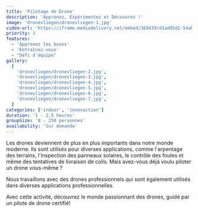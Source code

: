 ```yaml
---
title: 'Pilotage de Drone'
description: 'Apprenez, Expérimentez et Découvrez !'
image: 'dronevliegen/dronevliegen-1.jpg'
video-url: 'https://iframe.mediadelivery.net/embed/369439/d1ad05d2-54ab-4b52-8e64-2943ff452f8b'
priority: 3
features:
  - 'Apprenez les bases'
  - 'Entraînez-vous'
  - "Défi d'équipe"
gallery:
  [
    'dronevliegen/dronevliegen-2.jpg',
    'dronevliegen/dronevliegen-3.jpg',
    'dronevliegen/dronevliegen-4.jpg',
    'dronevliegen/dronevliegen-5.jpg',
    'dronevliegen/dronevliegen-6.jpg',
    'dronevliegen/dronevliegen-7.jpg',
  ]
categories: ['indoor', 'innovaction']
duration: '1 - 2.5 heures'
groupSize: '8 - 250 personnes'
availability: 'Sur demande'
---
```


Les drones deviennent de plus en plus importants dans notre monde moderne. Ils sont utilisés pour diverses applications, comme l'arpentage des terrains, l'inspection des panneaux solaires, le contrôle des foules et même des tentatives de livraison de colis. Mais avez-vous déjà voulu piloter un drone vous-même ?

Nous travaillons avec des drones professionnels qui sont également utilisés dans diverses applications professionnelles.

Avec cette activité, découvrez le monde passionnant des drones, guidé par un pilote de drone certifié!
